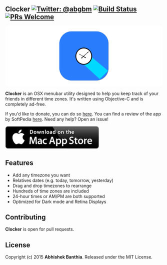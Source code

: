 **Clocker** [![Twitter: @abgbm](https://img.shields.io/badge/contact-@n0shake-blue.svg?style=flat)](https://twitter.com/n0shake) [![Build Status](https://travis-ci.org/n0shake/Public-APIs.svg?branch=master)](https://travis-ci.org/n0shake/Public-APIs) [![PRs Welcome](https://img.shields.io/badge/PRs-welcome-brightgreen.svg?style=flat-square)](http://makeapullrequest.com)
---
![Clocker](https://raw.githubusercontent.com/Abhishaker17/Clocker/v1.2.1/GitHub.png "Clocker")

**Clocker** is an OSX menubar utility designed to help you keep track of your friends in different time zones.  It's written using Objective-C and is completely ad-free.

If you'd like to donate, you can do so [here](https://www.paypal.me/AbhishekBanthia). You can find a review of the app by SoftPedia [here](http://mac.softpedia.com/get/Utilities/Clocker-Banthia.shtml). Need any help? Open an issue!

[![Download on the App Store](https://github.com/Abhishaker17/Clocker/blob/v1.2.1/Clocker/Images/MacAppStore.png)](https://itunes.apple.com/us/app/clocker-menubar-world-clock/id1056643111?mt=12)

**Features**
---
- Add any timezone you want
- Relatives dates (e.g. today, tomorrow, yesterday)
- Drag and drop timezones to rearrange
- Hundreds of time zones are included
- 24-hour times or AM/PM are both supported
- Optimized for Dark mode and Retina Displays

**Contributing**
---
**Clocker** is open for pull requests.

**License**
---
Copyright (c) 2015 **Abhishek Banthia**. Released under the MIT License.
